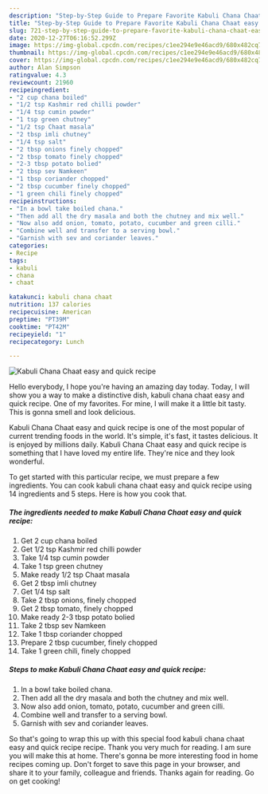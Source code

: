 ```yaml
---
description: "Step-by-Step Guide to Prepare Favorite Kabuli Chana Chaat easy and quick recipe"
title: "Step-by-Step Guide to Prepare Favorite Kabuli Chana Chaat easy and quick recipe"
slug: 721-step-by-step-guide-to-prepare-favorite-kabuli-chana-chaat-easy-and-quick-recipe
date: 2020-12-27T06:16:52.299Z
image: https://img-global.cpcdn.com/recipes/c1ee294e9e46acd9/680x482cq70/kabuli-chana-chaat-easy-and-quick-recipe-recipe-main-photo.jpg
thumbnail: https://img-global.cpcdn.com/recipes/c1ee294e9e46acd9/680x482cq70/kabuli-chana-chaat-easy-and-quick-recipe-recipe-main-photo.jpg
cover: https://img-global.cpcdn.com/recipes/c1ee294e9e46acd9/680x482cq70/kabuli-chana-chaat-easy-and-quick-recipe-recipe-main-photo.jpg
author: Alan Simpson
ratingvalue: 4.3
reviewcount: 21960
recipeingredient:
- "2 cup chana boiled"
- "1/2 tsp Kashmir red chilli powder"
- "1/4 tsp cumin powder"
- "1 tsp green chutney"
- "1/2 tsp Chaat masala"
- "2 tbsp imli chutney"
- "1/4 tsp salt"
- "2 tbsp onions finely chopped"
- "2 tbsp tomato finely chopped"
- "2-3 tbsp potato bolied"
- "2 tbsp sev Namkeen"
- "1 tbsp coriander chopped"
- "2 tbsp cucumber finely chopped"
- "1 green chili finely chopped"
recipeinstructions:
- "In a bowl take boiled chana."
- "Then add all the dry masala and both the chutney and mix well."
- "Now also add onion, tomato, potato, cucumber and green cilli."
- "Combine well and transfer to a serving bowl."
- "Garnish with sev and coriander leaves."
categories:
- Recipe
tags:
- kabuli
- chana
- chaat

katakunci: kabuli chana chaat 
nutrition: 137 calories
recipecuisine: American
preptime: "PT39M"
cooktime: "PT42M"
recipeyield: "1"
recipecategory: Lunch

---
```



![Kabuli Chana Chaat easy and quick recipe](https://img-global.cpcdn.com/recipes/c1ee294e9e46acd9/680x482cq70/kabuli-chana-chaat-easy-and-quick-recipe-recipe-main-photo.jpg)

Hello everybody, I hope you're having an amazing day today. Today, I will show you a way to make a distinctive dish, kabuli chana chaat easy and quick recipe. One of my favorites. For mine, I will make it a little bit tasty. This is gonna smell and look delicious.

Kabuli Chana Chaat easy and quick recipe is one of the most popular of current trending foods in the world. It's simple, it's fast, it tastes delicious. It is enjoyed by millions daily. Kabuli Chana Chaat easy and quick recipe is something that I have loved my entire life. They're nice and they look wonderful.




To get started with this particular recipe, we must prepare a few ingredients. You can cook kabuli chana chaat easy and quick recipe using 14 ingredients and 5 steps. Here is how you cook that.

<!--inarticleads1-->

##### The ingredients needed to make Kabuli Chana Chaat easy and quick recipe:

1. Get 2 cup chana boiled
1. Get 1/2 tsp Kashmir red chilli powder
1. Take 1/4 tsp cumin powder
1. Take 1 tsp green chutney
1. Make ready 1/2 tsp Chaat masala
1. Get 2 tbsp imli chutney
1. Get 1/4 tsp salt
1. Take 2 tbsp onions, finely chopped
1. Get 2 tbsp tomato, finely chopped
1. Make ready 2-3 tbsp potato bolied
1. Take 2 tbsp sev Namkeen
1. Take 1 tbsp coriander chopped
1. Prepare 2 tbsp cucumber, finely chopped
1. Take 1 green chili, finely chopped




<!--inarticleads2-->

##### Steps to make Kabuli Chana Chaat easy and quick recipe:

1. In a bowl take boiled chana.
1. Then add all the dry masala and both the chutney and mix well.
1. Now also add onion, tomato, potato, cucumber and green cilli.
1. Combine well and transfer to a serving bowl.
1. Garnish with sev and coriander leaves.




So that's going to wrap this up with this special food kabuli chana chaat easy and quick recipe recipe. Thank you very much for reading. I am sure you will make this at home. There's gonna be more interesting food in home recipes coming up. Don't forget to save this page in your browser, and share it to your family, colleague and friends. Thanks again for reading. Go on get cooking!
